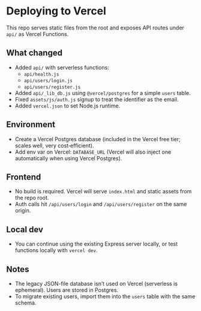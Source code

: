 # Deploying to Vercel

This repo serves static files from the root and exposes API routes under `api/` as Vercel Functions.

## What changed

- Added `api/` with serverless functions:
  - `api/health.js`
  - `api/users/login.js`
  - `api/users/register.js`
- Added `api/_lib_db.js` using `@vercel/postgres` for a simple `users` table.
- Fixed `assets/js/auth.js` signup to treat the identifier as the email.
- Added `vercel.json` to set Node.js runtime.

## Environment

- Create a Vercel Postgres database (included in the Vercel free tier; scales well, very cost‑efficient).
- Add env var on Vercel: `DATABASE_URL` (Vercel will also inject one automatically when using Vercel Postgres).

## Frontend

- No build is required. Vercel will serve `index.html` and static assets from the repo root.
- Auth calls hit `/api/users/login` and `/api/users/register` on the same origin.

## Local dev

- You can continue using the existing Express server locally, or test functions locally with `vercel dev`.

## Notes

- The legacy JSON-file database isn’t used on Vercel (serverless is ephemeral). Users are stored in Postgres.
- To migrate existing users, import them into the `users` table with the same schema.
